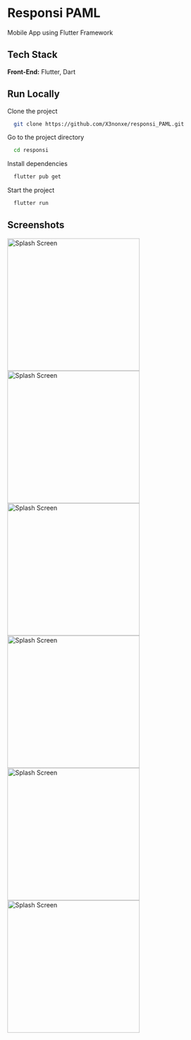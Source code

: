 
# Responsi PAML
Mobile App using Flutter Framework

## Tech Stack
**Front-End:** Flutter, Dart


## Run Locally

Clone the project

```bash
  git clone https://github.com/X3nonxe/responsi_PAML.git
```

Go to the project directory

```bash
  cd responsi
```

Install dependencies

```bash
  flutter pub get
```

Start the project

```bash
  flutter run
```


## Screenshots

<img src="https://github.com/user-attachments/assets/1672b770-da29-40a8-8d0a-06025db2c327" alt="Splash Screen" width="300"/>
<img src="https://github.com/user-attachments/assets/8cb5436e-59f5-4aa0-baa3-adff3f56f03e" alt="Splash Screen" width="300"/>
<img src="https://github.com/user-attachments/assets/db72830c-1e1e-41ed-9a7d-83566d0254d5" alt="Splash Screen" width="300"/>
<img src="https://github.com/user-attachments/assets/3780f6d9-99b4-4a80-adb6-a7f3c9683483" alt="Splash Screen" width="300"/>
<img src="https://github.com/user-attachments/assets/d3c9f74d-339f-4afa-9d3a-e467ce0ce604" alt="Splash Screen" width="300"/>
<img src="https://github.com/user-attachments/assets/8cb5436e-59f5-4aa0-baa3-adff3f56f03e" alt="Splash Screen" width="300"/>
